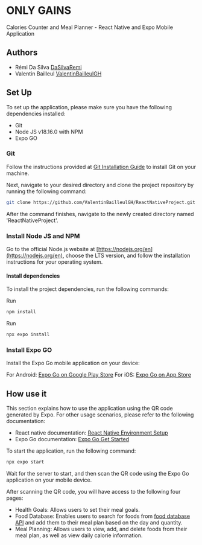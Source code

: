 # ONLY GAINS

Calories Counter and Meal Planner - React Native and Expo Mobile Application

## Authors

- Rémi Da Silva [DaSilvaRemi](https://github.com/DaSilvaRemi)
- Valentin Bailleul [ValentinBailleulGH](https://github.com/ValentinBailleulGH)

## Set Up
To set up the application, please make sure you have the following dependencies installed:

- Git
- Node JS v18.16.0 with NPM
- Expo GO

### Git

Follow the instructions provided at [Git Installation Guide](https://git-scm.com/book/en/v2/Getting-Started-Installing-Git) to install Git on your machine.

Next, navigate to your desired directory and clone the project repository by running the following command:

```sh
git clone https://github.com/ValentinBailleulGH/ReactNativeProject.git
```

After the command finishes, navigate to the newly created directory named 'ReactNativeProject'.

### Install Node JS and NPM

Go to the official Node.js website at [https://nodejs.org/en](https://nodejs.org/en), choose the LTS version, and follow the installation instructions for your operating system.

#### Install dependencies

To install the project dependencies, run the following commands:

Run

```sh
npm install
```

Run

```sh
npx expo install
```

### Install Expo GO

Install the Expo Go mobile application on your device:

For Android: [Expo Go on Google Play Store](https://play.google.com/store/apps/details?id=host.exp.exponent)
For iOS: [Expo Go on App Store](https://play.google.com/store/apps/details?id=host.exp.exponent)

## How use it
This section explains how to use the application using the QR code generated by Expo. For other usage scenarios, please refer to the following documentation:
- React native documentation: [React Native Environment Setup](https://reactnative.dev/docs/environment-setup?guide=quickstart)
- Expo Go documentation: [Expo Go Get Started](https://docs.expo.dev/get-started/expo-go/)

To start the application, run the following command:

```sh
npx expo start
```

Wait for the server to start, and then scan the QR code using the Expo Go application on your mobile device.

After scanning the QR code, you will have access to the following four pages:
- Health Goals: Allows users to set their meal goals.
- Food Database: Enables users to search for foods from [food database API](https://developer.edamam.com/food-database-api) and add them to their meal plan based on the day and quantity.
- Meal Planning: Allows users to view, add, and delete foods from their meal plan, as well as view daily calorie information.